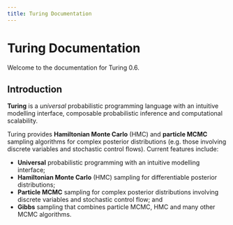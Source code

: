 ```yaml
---
title: Turing Documentation
---
```


# Turing Documentation

Welcome to the documentation for Turing 0.6.


## Introduction

**Turing** is a *universal* probabilistic programming language with an intuitive modelling interface, composable probabilistic inference and computational scalability.


Turing provides **Hamiltonian Monte Carlo** (HMC) and **particle MCMC** sampling algorithms for complex posterior distributions (e.g. those involving discrete variables and stochastic control flows). Current features include:


  * **Universal** probabilistic programming with an intuitive modelling interface;
  * **Hamiltonian Monte Carlo** (HMC) sampling for differentiable posterior distributions;
  * **Particle MCMC** sampling for complex posterior distributions involving discrete variables and stochastic control flow; and
  * **Gibbs** sampling that combines particle MCMC,  HMC and many other MCMC algorithms.

